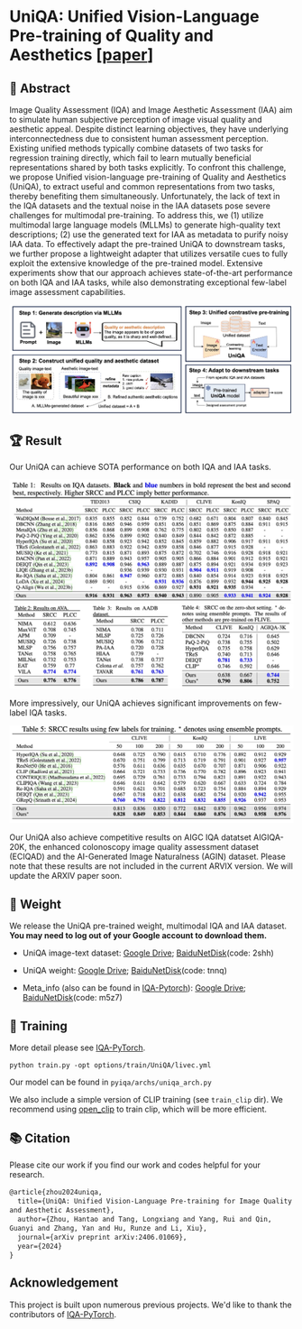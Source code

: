 # UniQA: Unified Vision-Language Pre-training of Quality and Aesthetics [[paper](https://arxiv.org/abs/2406.01069)]

## :loudspeaker: Abstract

Image Quality Assessment (IQA) and Image Aesthetic Assessment (IAA) aim to simulate human subjective perception of image visual quality and aesthetic appeal.
Despite distinct learning objectives, they have underlying interconnectedness due to consistent human assessment perception. Existing unified methods typically combine datasets of two tasks for regression training directly, which fail to learn mutually beneficial representations shared by both tasks explicitly. To confront this challenge, we propose Unified vision-language pre-training of Quality and Aesthetics (UniQA), to extract useful and common representations from two tasks, thereby benefiting them simultaneously. Unfortunately, the lack of text in the IQA datasets and the textual noise in the IAA datasets pose severe challenges for multimodal pre-training. To address this, we (1) utilize multimodal large language models (MLLMs) to generate high-quality text descriptions; (2) use the generated text for IAA  as metadata to purify noisy IAA data. To effectively adapt the pre-trained UniQA to downstream tasks, we further propose a lightweight adapter that utilizes versatile cues to fully exploit the extensive knowledge of the pre-trained model. Extensive experiments show that our approach achieves state-of-the-art performance on both IQA and IAA tasks, while also demonstrating exceptional few-label image assessment capabilities. 


<img src="docs/resources/UniQA_pipeline.jpg">

## :trophy: Result

Our UniQA can achieve SOTA performance on both IQA and IAA tasks.

<img src="docs/resources/UniQA_performance_iqa.jpg">
<img src="docs/resources/UniQA_performance_iaa.jpg">

More impressively, our UniQA achieves significant improvements on few-label IQA tasks.

<img src="docs/resources/UniQA_performance_few_iqa.jpg">

Our UniQA also achieve competitive results on AIGC IQA datatset AIGIQA-20K, the enhanced colonoscopy image quality assessment dataset (ECIQAD) and the AI-Generated Image Naturalness (AGIN) dataset. Please note that these results are not included in the current ARVIX version. We will update the ARXIV paper soon.

## :open_file_folder: Weight
We release the UniQA pre-trained weight, multimodal IQA and IAA dataset.  **You may need to log out of your Google account to download them.**

 - UniQA image-text dataset: [Google Drive](https://drive.google.com/file/d/1I9wjwiDBwxGFOQaMEsxnEuX58SrpoJbe/view?usp=sharing); 
 [BaiduNetDisk](https://pan.baidu.com/s/1DZP8AHC7p3WF62yM58xEqg?pwd=2shh)(code: 2shh)

 - UniQA weight: [Google Drive](https://drive.google.com/file/d/1stL1EqYvjkThGDpfPWRQzvbA780FKM4n/view?usp=sharing); 
 [BaiduNetDisk](https://pan.baidu.com/s/1XB55QtbimMojGDIJ8h8UnA?pwd=tnnq)(code: tnnq)

 - Meta_info (also can be found in [IQA-Pytorch](https://github.com/chaofengc/IQA-PyTorch)): [Google Drive](https://drive.google.com/file/d/1XldiIPXm3Z86-WIHAJhpD5LYvBSxj6Lt/view?usp=sharing); 
 [BaiduNetDisk](https://pan.baidu.com/s/1dCW3ux9kUtv7uoMazeCv9A?pwd=m5z7)(code: m5z7)

## 🚀 Training
More detail please see [IQA-PyTorch](https://github.com/chaofengc/IQA-PyTorch).
```
python train.py -opt options/train/UniQA/livec.yml 
```

Our model can be found in `pyiqa/archs/uniqa_arch.py`

We also include a simple version of CLIP training (see `train_clip` dir). We recommend using [open_clip](https://github.com/mlfoundations/open_clip) to train clip, which will be more efficient.

## 📚  Citation
Please cite our work if you find our work and codes helpful for your research.
```
@article{zhou2024uniqa,
  title={UniQA: Unified Vision-Language Pre-training for Image Quality and Aesthetic Assessment},
  author={Zhou, Hantao and Tang, Longxiang and Yang, Rui and Qin, Guanyi and Zhang, Yan and Hu, Runze and Li, Xiu},
  journal={arXiv preprint arXiv:2406.01069},
  year={2024}
}
```

## Acknowledgement

This project is built upon numerous previous projects. We'd like to thank the contributors of [IQA-PyTorch](https://github.com/chaofengc/IQA-PyTorch).

